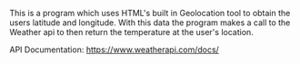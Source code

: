 This is a program which uses HTML's built in Geolocation tool to obtain the users latitude and longitude. With this data the program makes a call to the Weather api to then return the temperature 
at the user's location.

API Documentation: https://www.weatherapi.com/docs/
